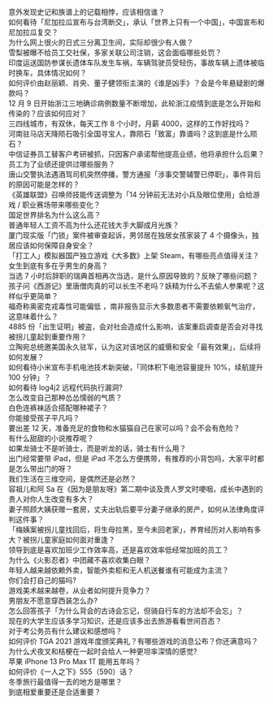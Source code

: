 意外发现史记和族谱上的记载相悖，应该相信谁？  
如何看待「尼加拉瓜宣布与台湾断交」，承认「世界上只有一个中国」，中国宣布和尼加拉瓜复交？  
为什么网上很火的日式三分离卫生间，实际却很少有人做？  
雪梨被曝不给员工交社保，多家关联公司注销，这会面临哪些处罚？  
印度运送国防参谋长遗体车队发生车祸，车辆驾驶员受轻伤，事故车辆上遗体被临时换车，具体情况如何？  
如何评价由赵丽颖、肖央、董子健领衔主演的《谁是凶手》？会是今年悬疑剧的爆款吗？  
12 月 9 日开始浙江三地确诊病例数量不断增加，此轮浙江疫情到底是怎么开始和传染的？应该如何应对？  
三四线城市，有双休，每天工作 8 个小时，月薪 4000，这样的工作好找吗？  
河南驻马店天降陨石吸引全国寻宝人，靠陨石「致富」靠谱吗？这到底是什么陨石？  
中信证券员工替客户考研被抓，只因客户承诺帮他提高业绩，他将承担什么后果？员工为了业绩还提供过哪些服务？  
唐山交警执法遇酒驾司机突然停播，警方通报「涉事交警辅警已停职」，事件背后的原因可能是怎样的？  
《英雄联盟》召唤师技能传送调整为「14 分钟前无法对小兵及眼位使用」会给游戏 / 职业赛场带来哪些变化？  
国足世界排名为什么这么高？  
普通年轻人工资不高为什么还花钱大手大脚成月光族？  
厦门现实版「门锁」案件被审查起诉，男邻居在独居女孩家装了 4 个摄像头，独居应该如何保障自身安全？  
「打工人」模拟器国产独立游戏《大多数》上架 Steam，有哪些亮点值得关注？  
女生到底有多在乎男生的身高？  
当选 7 小时后辞职的瑞典首相再次当选，是什么原因导致的？反映了哪些问题？  
孩子问《西游记》里唐僧肉真的可以长生不老吗？妖精为什么不去偷人参果呢？这样似乎更简单？  
福奇称奥密克戎毒性可能偏低 ，南非报告显示大多数患者不需要依赖氧气治疗，这意味着什么？  
4885 份「出生证明」被盗，会对社会造成什么影响，该案重启调查是否会对寻找被拐儿童起到重要作用？  
立陶宛总统邀美国永久驻军，认为这对该地区的威慑和安全「最有效果」，后续将如何发展？  
如何看待小米宣布手机电池技术新突破，「同体积下电池容量提升 10%，续航提升 100 分钟」？  
如何看待 log4j2 远程代码执行漏洞?  
怎么改变自己那种怂怂懦弱的气质？  
白色连裤袜适合搭配哪种裙子？  
你能接受孩子平凡吗？  
要出差 12 天，准备充足的食物和水猫猫自己在家可以吗？会不会有危险？  
有什么甜甜的小说推荐呢？  
如果龙骑士不是听骑士，而是听龙的话，骑士有什么用？  
出门经常要带 iPad，但是 iPad 不怎么方便携带，有推荐的小背包吗，大家平时都是怎么带出门的呀？  
我们生活在三维空间，是偶然还是必然？  
容祖儿和阿 Sa 在《因为是朋友呀》第二期中谈及贵人罗文时哽咽，成长中遇到的贵人对你人生改变有多大？  
妻子照顾大姨获赠一套房，丈夫出轨后要平分妻子继承的房产，如何从法律角度评判这件事？  
「梅姨案被拐儿童找回后，将生母拉黑，至今未回老家」，养育经历对人影响有多大？被拐儿童家庭如何面对重逢？  
领导到底是喜欢加班少工作效率高，还是喜欢效率低经常加班的员工？  
为什么《火影忍者》中团藏不喜欢收集白眼？  
年轻人越来越依赖外卖，智能外卖柜和无人机送餐谁有可能成为主流？  
你们会打自己的猫吗?  
游戏美术越来越卷，从业者如何提升竞争力？  
男朋友不愿意穿西装怎么办?  
怎么回答孩子「为什么背会的古诗会忘记，但骑自行车的方法却不会忘」？  
现在的大学生应该多学习知识，还是应该多出去旅游看看世间百态？  
对于考公务员有什么建议和感想吗？  
如何评价 TGA 2021 游戏年度颁奖典礼？有哪些游戏的消息公布？你还满意吗？  
为什么犬夜叉和桔梗在一起时会给人一种更坦率深情的感觉?  
苹果 iPhone 13 Pro Max 1T 能用五年吗？  
如何评价《一人之下》555（590）话？  
冬季旅行最值得一去的地方是哪里？  
到底相爱重要还是合适重要？  
